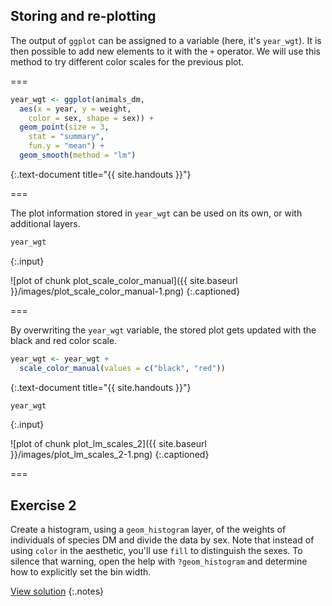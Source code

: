 ---
---

## Storing and re-plotting

The output of `ggplot` can be assigned to a variable (here, it's `year_wgt`). It is then possible to add new elements to it with the `+` operator. We will use this method to try different color scales for the previous plot.

===


~~~r
year_wgt <- ggplot(animals_dm,
  aes(x = year, y = weight,
    color = sex, shape = sex)) + 
  geom_point(size = 3,
    stat = "summary",
    fun.y = "mean") +
  geom_smooth(method = "lm")
~~~
{:.text-document title="{{ site.handouts }}"}

===

The plot information stored in `year_wgt` can be used on its own, or with additional layers.


~~~r
year_wgt
~~~
{:.input}

![plot of chunk plot_scale_color_manual]({{ site.baseurl }}/images/plot_scale_color_manual-1.png)
{:.captioned}

===

By overwriting the `year_wgt` variable, the stored plot gets updated with the black and red color scale.


~~~r
year_wgt <- year_wgt +
  scale_color_manual(values = c("black", "red"))
~~~
{:.text-document title="{{ site.handouts }}"}

~~~r
year_wgt
~~~
{:.input}

![plot of chunk plot_lm_scales_2]({{ site.baseurl }}/images/plot_lm_scales_2-1.png)
{:.captioned}

===

## Exercise 2

Create a histogram, using a `geom_histogram` layer, of the weights of individuals of species DM and divide the data by sex. Note that instead of using `color` in the aesthetic, you'll use `fill` to distinguish the sexes. To silence that warning, open the help with `?geom_histogram` and determine how to explicitly set the bin width.

[View solution](#solution-2)
{:.notes}
